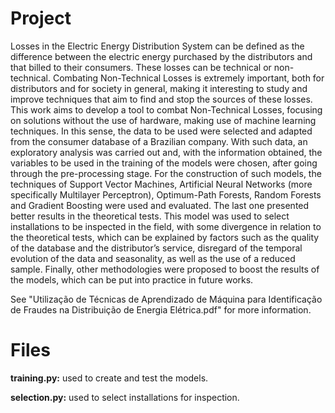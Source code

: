 # Project

Losses in the Electric Energy Distribution System can be defined as the difference between
the electric energy purchased by the distributors and that billed to their consumers. These
losses can be technical or non-technical. Combating Non-Technical Losses is extremely
important, both for distributors and for society in general, making it interesting to study
and improve techniques that aim to find and stop the sources of these losses. This work
aims to develop a tool to combat Non-Technical Losses, focusing on solutions without the
use of hardware, making use of machine learning techniques. In this sense, the data to be
used were selected and adapted from the consumer database of a Brazilian company. With
such data, an exploratory analysis was carried out and, with the information obtained,
the variables to be used in the training of the models were chosen, after going through
the pre-processing stage. For the construction of such models, the techniques of Support
Vector Machines, Artificial Neural Networks (more specifically Multilayer Perceptron),
Optimum-Path Forests, Random Forests and Gradient Boosting were used and evaluated.
The last one presented better results in the theoretical tests. This model was used to
select installations to be inspected in the field, with some divergence in relation to the
theoretical tests, which can be explained by factors such as the quality of the database and
the distributor’s service, disregard of the temporal evolution of the data and seasonality,
as well as the use of a reduced sample. Finally, other methodologies were proposed to
boost the results of the models, which can be put into practice in future works.

See "Utilização de Técnicas de Aprendizado de Máquina para Identificação de Fraudes na Distribuição de Energia Elétrica.pdf" for more information.

# Files

**training.py:** used to create and test the models.

**selection.py:** used to select installations for inspection.
